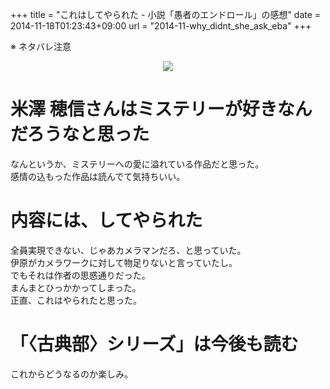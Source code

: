 +++
title = "これはしてやられた - 小説「愚者のエンドロール」の感想"
date = 2014-11-18T01:23:43+09:00
url = "2014-11-why_didnt_she_ask_eba"
+++

※ ネタバレ注意

<div style="text-align: center;"><a href="http://www.amazon.co.jp/gp/product/B009PKN0EE/ref=as_li_ss_il?ie=UTF8&camp=247&creative=7399&creativeASIN=B009PKN0EE&linkCode=as2&tag=5000164-22"><img border="0" src="http://ws-fe.amazon-adsystem.com/widgets/q?_encoding=UTF8&ASIN=B009PKN0EE&Format=_SL250_&ID=AsinImage&MarketPlace=JP&ServiceVersion=20070822&WS=1&tag=5000164-22" ></a><img src="http://ir-jp.amazon-adsystem.com/e/ir?t=5000164-22&l=as2&o=9&a=B009PKN0EE" width="1" height="1" border="0" alt="" style="border:none !important; margin:0px !important;" /></div>

米澤 穂信さんはミステリーが好きなんだろうなと思った
====
なんというか、ミステリーへの愛に溢れている作品だと思った。  
感情の込もった作品は読んでて気持ちいい。

内容には、してやられた
====
全員実現できない、じゃあカメラマンだろ、と思っていた。  
伊原がカメラワークに対して物足りないと言っていたし。  
でもそれは作者の思惑通りだった。  
まんまとひっかかってしまった。  
正直、これはやられたと思った。

「〈古典部〉シリーズ」は今後も読む
====
これからどうなるのか楽しみ。
